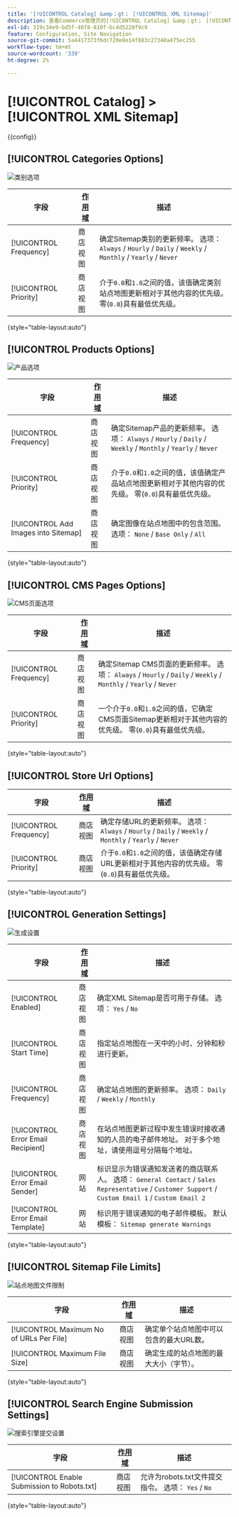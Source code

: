 ```yaml
---
title: '[!UICONTROL Catalog] &amp；gt； [!UICONTROL XML Sitemap]'
description: 查看Commerce管理员的[!UICONTROL Catalog] &amp；gt； [!UICONTROL XML Sitemap]页面上的配置设置。
exl-id: 319c34e9-bd5f-46f8-810f-bc4d5228f9c9
feature: Configuration, Site Navigation
source-git-commit: 5a4417373f6dc720e8e14f883c27348a475ec255
workflow-type: tm+mt
source-wordcount: '339'
ht-degree: 2%

---
```


# [!UICONTROL Catalog] > [!UICONTROL XML Sitemap]

{{config}}

## [!UICONTROL Categories Options]

![类别选项](./assets/xml-sitemap-categories-options.png)<!-- zoom -->

<!-- [Categories Options](https://experienceleague.adobe.com/en/docs/commerce-admin/marketing/seo/sitemap-xml) -->

| 字段 | [作用域](../../getting-started/websites-stores-views.md#scope-settings) | 描述 |
|--- |--- |--- |
| [!UICONTROL Frequency] | 商店视图 | 确定Sitemap类别的更新频率。 选项： `Always` / `Hourly` / `Daily` / `Weekly` / `Monthly` / `Yearly` / `Never` |
| [!UICONTROL Priority] | 商店视图 | 介于`0.0`和`1.0`之间的值，该值确定类别站点地图更新相对于其他内容的优先级。 零(`0.0`)具有最低优先级。 |

{style="table-layout:auto"}

## [!UICONTROL Products Options]

![产品选项](./assets/xml-sitemap-products-options.png)<!-- zoom -->

<!-- [Products Options](https://experienceleague.adobe.com/en/docs/commerce-admin/marketing/seo/sitemap-xml) -->

| 字段 | [作用域](../../getting-started/websites-stores-views.md#scope-settings) | 描述 |
|--- |--- |--- |
| [!UICONTROL Frequency] | 商店视图 | 确定Sitemap产品的更新频率。 选项： `Always` / `Hourly` / `Daily` / `Weekly` / `Monthly` / `Yearly` / `Never` |
| [!UICONTROL Priority] | 商店视图 | 介于`0.0`和`1.0`之间的值，该值确定产品站点地图更新相对于其他内容的优先级。 零(`0.0`)具有最低优先级。 |
| [!UICONTROL Add Images into Sitemap] | 商店视图 | 确定图像在站点地图中的包含范围。 选项： `None` / `Base Only` / `All` |

{style="table-layout:auto"}

## [!UICONTROL CMS Pages Options]

![CMS页面选项](./assets/xml-sitemap-cms-pages-options.png)<!-- zoom -->

<!-- [CMS Pages Options](https://experienceleague.adobe.com/en/docs/commerce-admin/marketing/seo/sitemap-xml) -->

| 字段 | [作用域](../../getting-started/websites-stores-views.md#scope-settings) | 描述 |
|--- |--- |--- |
| [!UICONTROL Frequency] | 商店视图 | 确定Sitemap CMS页面的更新频率。 选项： `Always` / `Hourly` / `Daily` / `Weekly` / `Monthly` / `Yearly` / `Never` |
| [!UICONTROL Priority] | 商店视图 | 一个介于`0.0`和`1.0`之间的值，它确定CMS页面Sitemap更新相对于其他内容的优先级。 零(`0.0`)具有最低优先级。 |

{style="table-layout:auto"}

## [!UICONTROL Store Url Options]

| 字段 | [作用域](../../getting-started/websites-stores-views.md#scope-settings) | 描述 |
|--- |--- |--- |
| [!UICONTROL Frequency] | 商店视图 | 确定存储URL的更新频率。 选项： `Always` / `Hourly` / `Daily` / `Weekly` / `Monthly` / `Yearly` / `Never` |
| [!UICONTROL Priority] | 商店视图 | 介于`0.0`和`1.0`之间的值，该值确定存储URL更新相对于其他内容的优先级。 零(`0.0`)具有最低优先级。 |

{style="table-layout:auto"}

## [!UICONTROL Generation Settings]

![生成设置](./assets/xml-sitemap-generation-settings.png)<!-- zoom -->

<!-- [Generation Settings](https://experienceleague.adobe.com/en/docs/commerce-admin/marketing/seo/sitemap-xml) -->

| 字段 | [作用域](../../getting-started/websites-stores-views.md#scope-settings) | 描述 |
|--- |--- |--- |
| [!UICONTROL Enabled] | 商店视图 | 确定XML Sitemap是否可用于存储。 选项： `Yes` / `No` |
| [!UICONTROL Start Time] | 商店视图 | 指定站点地图在一天中的小时、分钟和秒进行更新。 |
| [!UICONTROL Frequency] | 商店视图 | 确定站点地图的更新频率。 选项： `Daily` / `Weekly` / `Monthly` |
| [!UICONTROL Error Email Recipient] | 商店视图 | 在站点地图更新过程中发生错误时接收通知的人员的电子邮件地址。 对于多个地址，请使用逗号分隔每个地址。 |
| [!UICONTROL Error Email Sender] | 网站 | 标识显示为错误通知发送者的商店联系人。 选项： `General Contact` / `Sales Representative` / `Customer Support` / `Custom Email 1` / `Custom Email 2` |
| [!UICONTROL Error Email Template] | 网站 | 标识用于错误通知的电子邮件模板。 默认模板： `Sitemap generate Warnings` |

{style="table-layout:auto"}

## [!UICONTROL Sitemap File Limits]

![站点地图文件限制](./assets/xml-sitemap-sitemap-file-limits.png)<!-- zoom -->

<!-- [Sitemap File Limits](https://experienceleague.adobe.com/en/docs/commerce-admin/marketing/seo/sitemap-xml) -->

| 字段 | [作用域](../../getting-started/websites-stores-views.md#scope-settings) | 描述 |
|--- |--- |--- |
| [!UICONTROL Maximum No of URLs Per File] | 商店视图 | 确定单个站点地图中可以包含的最大URL数。 |
| [!UICONTROL Maximum File Size] | 商店视图 | 确定生成的站点地图的最大大小（字节）。 |

{style="table-layout:auto"}

## [!UICONTROL Search Engine Submission Settings]

![搜索引擎提交设置](./assets/xml-sitemap-search-engine-submission-settings.png)<!-- zoom -->

<!-- [Search Engine Submission Settings](https://experienceleague.adobe.com/en/docs/commerce-admin/marketing/seo/sitemap-xml) -->

| 字段 | [作用域](../../getting-started/websites-stores-views.md#scope-settings) | 描述 |
|--- |--- |--- |
| [!UICONTROL Enable Submission to Robots.txt] | 商店视图 | 允许为robots.txt文件提交指令。 选项： `Yes` / `No` |

{style="table-layout:auto"}
